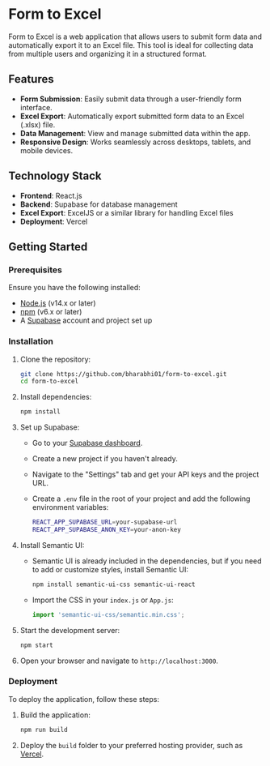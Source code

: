 # Form to Excel

Form to Excel is a web application that allows users to submit form data and automatically export it to an Excel file. This tool is ideal for collecting data from multiple users and organizing it in a structured format.

## Features

- **Form Submission**: Easily submit data through a user-friendly form interface.
- **Excel Export**: Automatically export submitted form data to an Excel (.xlsx) file.
- **Data Management**: View and manage submitted data within the app.
- **Responsive Design**: Works seamlessly across desktops, tablets, and mobile devices.

## Technology Stack

- **Frontend**: React.js
- **Backend**: Supabase for database management
- **Excel Export**: ExcelJS or a similar library for handling Excel files
- **Deployment**: Vercel

## Getting Started

### Prerequisites

Ensure you have the following installed:

- [Node.js](https://nodejs.org/) (v14.x or later)
- [npm](https://www.npmjs.com/) (v6.x or later)
- A [Supabase](https://supabase.io/) account and project set up

### Installation

1. Clone the repository:

    ```bash
    git clone https://github.com/bharabhi01/form-to-excel.git
    cd form-to-excel
    ```

2. Install dependencies:

    ```bash
    npm install
    ```

3. Set up Supabase:

   - Go to your [Supabase dashboard](https://app.supabase.io/).
   - Create a new project if you haven't already.
   - Navigate to the "Settings" tab and get your API keys and the project URL.
   - Create a `.env` file in the root of your project and add the following environment variables:

     ```bash
     REACT_APP_SUPABASE_URL=your-supabase-url
     REACT_APP_SUPABASE_ANON_KEY=your-anon-key
     ```

4. Install Semantic UI:

    - Semantic UI is already included in the dependencies, but if you need to add or customize styles, install Semantic UI:

      ```bash
      npm install semantic-ui-css semantic-ui-react
      ```

    - Import the CSS in your `index.js` or `App.js`:

      ```javascript
      import 'semantic-ui-css/semantic.min.css';
      ```

5. Start the development server:

    ```bash
    npm start
    ```

6. Open your browser and navigate to `http://localhost:3000`.

### Deployment

To deploy the application, follow these steps:

1. Build the application:

    ```bash
    npm run build
    ```

2. Deploy the `build` folder to your preferred hosting provider, such as [Vercel](https://vercel.com/).

